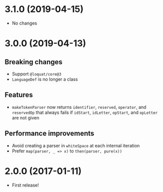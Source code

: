 # 3.1.0 (2019-04-15)
- No changes

# 3.0.0 (2019-04-13)
## Breaking changes
- Support `@loquat/core@3`
- `LanguageDef` is no longer a class

## Features
- `makeTokenParser` now returns `identifier`, `reserved`, `operator`, and `reservedOp` that always fails if `idStart`, `idLetter`, `opStart`, and `opLetter` are not given

## Performance improvements
- Avoid creating a parser in `whiteSpace` at each internal iteration
- Prefer `map(parser, _ => x)` to `then(parser, pure(x))`

# 2.0.0 (2017-01-11)
- First release!
